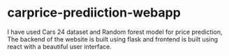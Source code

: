 # carprice-prediiction-webapp
I have used Cars 24 dataset and Random forest model for price prediction, The backend of the website is built using flask and frontend is built using react with a beautiful user interface.
